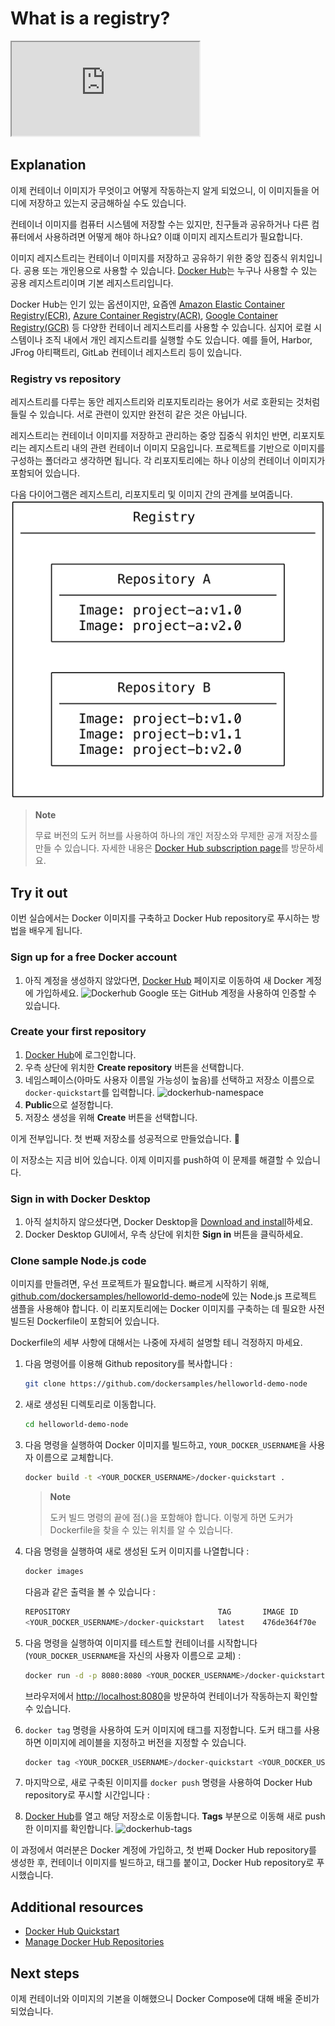 # What is a registry?

<div class="youtube-video">
   <iframe 
    src="https://www.youtube-nocookie.com/embed/2WDl10Wv5rs?rel=0&modestbranding=1&playsinline=1" 
    allow="accelerometer; clipboard-write; encrypted-media; gyroscope; picture-in-picture" 
    allowfullscreen
    loading="lazy"
    title="What is a registry?"
    referrerpolicy="strict-origin-when-cross-origin"
   >
  </iframe>
</div>

## Explanation

이제 컨테이너 이미지가 무엇이고 어떻게 작동하는지 알게 되었으니, 이 이미지들을 어디에 저장하고 있는지 궁금해하실 수도 있습니다.

컨테이너 이미지를 컴퓨터 시스템에 저장할 수는 있지만, 친구들과 공유하거나 다른 컴퓨터에서 사용하려면 어떻게 해야 하나요? 이떄 이미지 레지스트리가 필요합니다.

이미지 레지스트리는 컨테이너 이미지를 저장하고 공유하기 위한 중앙 집중식 위치입니다. 공용 또는 개인용으로 사용할 수 있습니다. [Docker Hub](https://hub.docker.com/?_gl=1*w1cn9q*_gcl_au*MjczODgxODI4LjE3Mzg0NzA0NDI.*_ga*MjEyODM1MDY2OC4xNzIwMzEyNzQ5*_ga_XJWPQMJYHQ*MTczODQ5MzM2Mi41Mi4xLjE3Mzg0OTMzOTEuMzEuMC4w)는 누구나 사용할 수 있는 공용 레지스트리이며 기본 레지스트리입니다.

Docker Hub는 인기 있는 옵션이지만, 요즘엔 [Amazon Elastic Container Registry(ECR)](https://aws.amazon.com/ecr/), [Azure Container Registry(ACR)](https://azure.microsoft.com/en-in/products/container-registry), [Google Container Registry(GCR)](https://cloud.google.com/artifact-registry) 등 다양한 컨테이너 레지스트리를 사용할 수 있습니다. 심지어 로컬 시스템이나 조직 내에서 개인 레지스트리를 실행할 수도 있습니다. 예를 들어, Harbor, JFrog 아티팩트리, GitLab 컨테이너 레지스트리 등이 있습니다.

### Registry vs repository

레지스트리를 다루는 동안 레지스트리와 리포지토리라는 용어가 서로 호환되는 것처럼 들릴 수 있습니다. 서로 관련이 있지만 완전히 같은 것은 아닙니다.

레지스트리는 컨테이너 이미지를 저장하고 관리하는 중앙 집중식 위치인 반면, 리포지토리는 레지스트리 내의 관련 컨테이너 이미지 모음입니다. 프로젝트를 기반으로 이미지를 구성하는 폴더라고 생각하면 됩니다. 각 리포지토리에는 하나 이상의 컨테이너 이미지가 포함되어 있습니다.

다음 다이어그램은 레지스트리, 리포지토리 및 이미지 간의 관계를 보여줍니다.
![repo-registry-relation](/imgs/get-started/the-basics/repo-registry-rel.png)

> **Note**
>
> 무료 버전의 도커 허브를 사용하여 하나의 개인 저장소와 무제한 공개 저장소를 만들 수 있습니다. 자세한 내용은 [Docker Hub subscription page](https://www.docker.com/pricing/?_gl=1*1nknmps*_gcl_au*MTc5Njg5NTc1My4xNzM4MDg3ODEw*_ga*MjcxOTM2ODU5LjE3MTIxMzY5MzE.*_ga_XJWPQMJYHQ*MTczODQ5MjUxNC42LjEuMTczODQ5Mzc0OS41My4wLjA.)를 방문하세요.

## Try it out

이번 실습에서는 Docker 이미지를 구축하고 Docker Hub repository로 푸시하는 방법을 배우게 됩니다.

### Sign up for a free Docker account

1. 아직 계정을 생성하지 않았다면, [Docker Hub](https://hub.docker.com/?_gl=1*qxagi6*_gcl_au*MTc5Njg5NTc1My4xNzM4MDg3ODEw*_ga*MjcxOTM2ODU5LjE3MTIxMzY5MzE.*_ga_XJWPQMJYHQ*MTczODQ5MjUxNC42LjEuMTczODQ5NDIyNy42MC4wLjA.) 페이지로 이동하여 새 Docker 계정에 가입하세요.
   ![Dockerhub](https://docs.docker.com/get-started/docker-concepts/the-basics/images/dockerhub-signup.webp)
   Google 또는 GitHub 계정을 사용하여 인증할 수 있습니다.

### Create your first repository

1. [Docker Hub](https://hub.docker.com/?_gl=1*qxagi6*_gcl_au*MTc5Njg5NTc1My4xNzM4MDg3ODEw*_ga*MjcxOTM2ODU5LjE3MTIxMzY5MzE.*_ga_XJWPQMJYHQ*MTczODQ5MjUxNC42LjEuMTczODQ5NDIyNy42MC4wLjA.)에 로그인합니다.
2. 우측 상단에 위치한 **Create repository** 버튼을 선택합니다.
3. 네임스페이스(아마도 사용자 이름일 가능성이 높음)를 선택하고 저장소 이름으로 `docker-quickstart`를 입력합니다.
   ![dockerhub-namespace](https://docs.docker.com/get-started/docker-concepts/the-basics/images/create-hub-repository.webp)
4. **Public**으로 설정합니다.
5. 저장소 생성을 위해 **Create** 버튼을 선택합니다.

이게 전부입니다. 첫 번째 저장소를 성공적으로 만들었습니다. 🎉

이 저장소는 지금 비어 있습니다. 이제 이미지를 push하여 이 문제를 해결할 수 있습니다.

### Sign in with Docker Desktop

1. 아직 설치하지 않으셨다면, Docker Desktop을 [Download and install](https://www.docker.com/products/docker-desktop/?_gl=1*l8q6w3*_gcl_au*MTc5Njg5NTc1My4xNzM4MDg3ODEw*_ga*MjcxOTM2ODU5LjE3MTIxMzY5MzE.*_ga_XJWPQMJYHQ*MTczODQ5MjUxNC42LjEuMTczODQ5NDIyNy42MC4wLjA.)하세요.
2. Docker Desktop GUI에서, 우측 상단에 위치한 **Sign in** 버튼을 클릭하세요.

### Clone sample Node.js code

이미지를 만들려면, 우선 프로젝트가 필요합니다. 빠르게 시작하기 위해, [github.com/dockersamples/helloworld-demo-node](https://github.com/dockersamples/helloworld-demo-node)에 있는 Node.js 프로젝트 샘플을 사용해야 합니다. 이 리포지토리에는 Docker 이미지를 구축하는 데 필요한 사전 빌드된 Dockerfile이 포함되어 있습니다.

Dockerfile의 세부 사항에 대해서는 나중에 자세히 설명할 테니 걱정하지 마세요.

1. 다음 명령어를 이용해 Github repository를 복사합니다 :

   ```bash
   git clone https://github.com/dockersamples/helloworld-demo-node
   ```

2. 새로 생성된 디렉토리로 이동합니다.

   ```bash
   cd helloworld-demo-node
   ```

3. 다음 명령을 실행하여 Docker 이미지를 빌드하고, `YOUR_DOCKER_USERNAME`을 사용자 이름으로 교체합니다.

   ```bash
   docker build -t <YOUR_DOCKER_USERNAME>/docker-quickstart .
   ```

   > **Note**
   >
   > 도커 빌드 명령의 끝에 점(.)을 포함해야 합니다. 이렇게 하면 도커가 Dockerfile을 찾을 수 있는 위치를 알 수 있습니다.

4. 다음 명령을 실행하여 새로 생성된 도커 이미지를 나열합니다 :

   ```bash
   docker images
   ```

   다음과 같은 출력을 볼 수 있습니다 :

   ```bash
   REPOSITORY                                 TAG       IMAGE ID       CREATED         SIZE
   <YOUR_DOCKER_USERNAME>/docker-quickstart   latest    476de364f70e   2 minutes ago   170MB
   ```

5. 다음 명령을 실행하여 이미지를 테스트할 컨테이너를 시작합니다(`YOUR_DOCKER_USERNAME`을 자신의 사용자 이름으로 교체) :
   ```bash
   docker run -d -p 8080:8080 <YOUR_DOCKER_USERNAME>/docker-quickstart
   ```
   브라우저에서 [http://localhost:8080](http://localhost:8080)을 방문하여 컨테이너가 작동하는지 확인할 수 있습니다.
6. `docker tag` 명령을 사용하여 도커 이미지에 태그를 지정합니다. 도커 태그를 사용하면 이미지에 레이블을 지정하고 버전을 지정할 수 있습니다.
   ```bash
   docker tag <YOUR_DOCKER_USERNAME>/docker-quickstart <YOUR_DOCKER_USERNAME>/docker-quickstart:1.0
   ```
7. 마지막으로, 새로 구축된 이미지를 `docker push` 명령을 사용하여 Docker Hub repository로 푸시할 시간입니다 :
8. [Docker Hub](https://hub.docker.com/?_gl=1*qxagi6*_gcl_au*MTc5Njg5NTc1My4xNzM4MDg3ODEw*_ga*MjcxOTM2ODU5LjE3MTIxMzY5MzE.*_ga_XJWPQMJYHQ*MTczODQ5MjUxNC42LjEuMTczODQ5NDIyNy42MC4wLjA.)를 열고 해당 저장소로 이동합니다. **Tags** 부분으로 이동해 새로 push한 이미지를 확인합니다.
   ![dockerhub-tags](https://docs.docker.com/get-started/docker-concepts/the-basics/images/dockerhub-tags.webp)

이 과정에서 여러분은 Docker 계정에 가입하고, 첫 번째 Docker Hub repository를 생성한 후, 컨테이너 이미지를 빌드하고, 태그를 붙이고, Docker Hub repository로 푸시했습니다.

## Additional resources

- [Docker Hub Quickstart](https://docs.docker.com/docker-hub/quickstart/)
- [Manage Docker Hub Repositories](https://docs.docker.com/docker-hub/repos/)

## Next steps

이제 컨테이너와 이미지의 기본을 이해했으니 Docker Compose에 대해 배울 준비가 되었습니다.

<button-component href="#/get-started/docker-concepts/the-basics/what-is-docker-compose" title="What is Docker compose?" />